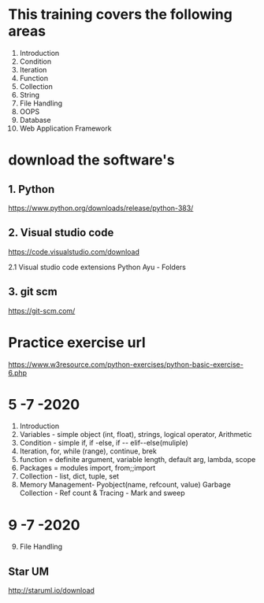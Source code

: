 # This training covers the following areas

1. Introduction
2. Condition
3. Iteration
4. Function
5. Collection
6. String
7. File Handling
8. OOPS
9. Database
10. Web Application Framework

# download the software's

## 1. Python
 https://www.python.org/downloads/release/python-383/

## 2. Visual studio code
https://code.visualstudio.com/download

2.1 Visual studio code extensions
Python
Ayu - Folders

## 3. git scm
https://git-scm.com/

# Practice exercise url
https://www.w3resource.com/python-exercises/python-basic-exercise-6.php

# 5 -7 -2020

1. Introduction
2. Variables - simple object (int, float), strings, logical operator, Arithmetic
3. Condition - simple if, if -else, if -- elif--else(muliple)
4. Iteration, for, while (range), continue, brek
5. function = definite argument, variable length, default arg, lambda, scope
6. Packages = modules import, from;;import
7. Collection - list, dict, tuple, set
8. Memory Management- Pyobject(name, refcount, value) Garbage Collection - Ref count & Tracing - Mark and sweep

# 9 -7 -2020

9. File Handling

## Star UM
http://staruml.io/download
